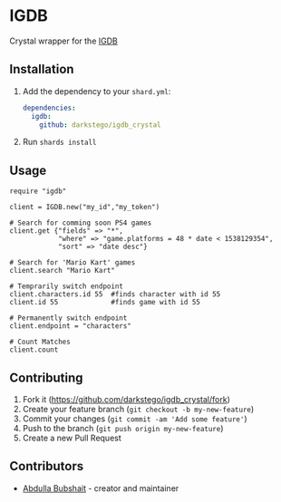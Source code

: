 # IGDB

Crystal wrapper for the [IGDB](https://www.igdb.com/)

## Installation

1. Add the dependency to your `shard.yml`:

   ```yaml
   dependencies:
     igdb:
       github: darkstego/igdb_crystal
   ```

2. Run `shards install`

## Usage

```crystal
require "igdb"

client = IGDB.new("my_id","my_token")

# Search for comming soon PS4 games
client.get {"fields" => "*",
            "where" => "game.platforms = 48 * date < 1538129354",
            "sort" => "date desc"}

# Search for 'Mario Kart' games 
client.search "Mario Kart"

# Temprarily switch endpoint
client.characters.id 55  #finds character with id 55
client.id 55             #finds game with id 55

# Permanently switch endpoint
client.endpoint = "characters"

# Count Matches
client.count

```

## Contributing

1. Fork it (<https://github.com/darkstego/igdb_crystal/fork>)
2. Create your feature branch (`git checkout -b my-new-feature`)
3. Commit your changes (`git commit -am 'Add some feature'`)
4. Push to the branch (`git push origin my-new-feature`)
5. Create a new Pull Request

## Contributors

- [Abdulla Bubshait](https://github.com/darkstego) - creator and maintainer
